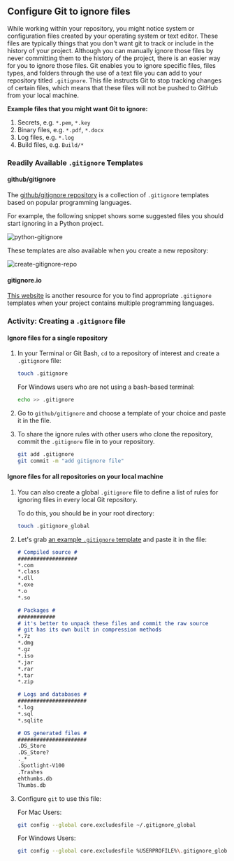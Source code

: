 ## Configure Git to ignore files

While working within your repository, you might notice system or configuration files created by your operating system or text editor. These files are typically things that you don't want git to track or include in the history of your project. Although you can manually ignore those files by never committing them to the history of the project, there is an easier way for you to ignore those files. Git enables you to ignore specific files, files types, and folders through the use of a text file you can add to your  repository titled `.gitignore`. This file instructs Git to stop tracking changes of certain files, which means that these files will not be pushed to GitHub from your local machine.

**Example files that you might want Git to ignore:**

1. Secrets, e.g. `*.pem`, `*.key`
1. Binary files, e.g. `*.pdf`, `*.docx`
1. Log files, e.g. `*.log`
1. Build files, e.g. `Build/*`

### Readily Available `.gitignore` Templates

#### github/gitignore

The [github/gitignore repository](https://github.com/github/gitignore) is a collection of `.gitignore` templates based on popular programming languages.

For example, the following snippet shows some suggested files you should start ignoring in a Python project.

![python-gitignore](img/python-gitignore.png ':size=60%')

These templates are also available when you create a new repository:

![create-gitignore-repo](img/gitignore-create-repo.png ':size=60%')

#### gitignore.io

[This website](https://www.toptal.com/developers/gitignore) is another resource for you to find appropriate `.gitignore` templates when your project contains multiple programming languages.

### Activity: Creating a `.gitignore` file

#### Ignore files for a single repository

1. In your Terminal or Git Bash, `cd` to a repository of interest and create a `.gitignore` file:

   ```sh
   touch .gitignore
   ```

   For Windows users who are not using a bash-based terminal:

   ```sh
   echo >> .gitignore
   ```

1. Go to `github/gitignore` and choose a template of your choice and paste it in the file.

1. To share the ignore rules with other users who clone the repository, commit the `.gitignore` file in to your repository.

   ```sh
   git add .gitignore
   git commit -m "add gitignore file"
   ```

#### Ignore files for all repositories on your local machine

1. You can also create a global `.gitignore` file to define a list of rules for ignoring files in every local Git repository.

   To do this, you should be in your root directory:

   ```sh
   touch .gitignore_global
   ```

1. Let's grab [an example `.gitignore` template](https://gist.github.com/octocat/9257657) and paste it in the file:

   ```md
   # Compiled source #
   ###################
   *.com
   *.class
   *.dll
   *.exe
   *.o
   *.so

   # Packages #
   ############
   # it's better to unpack these files and commit the raw source
   # git has its own built in compression methods
   *.7z
   *.dmg
   *.gz
   *.iso
   *.jar
   *.rar
   *.tar
   *.zip

   # Logs and databases #
   ######################
   *.log
   *.sql
   *.sqlite

   # OS generated files #
   ######################
   .DS_Store
   .DS_Store?
   ._*
   .Spotlight-V100
   .Trashes
   ehthumbs.db
   Thumbs.db
   ```

1. Configure `git` to use this file:

   For Mac Users:

   ```sh
   git config --global core.excludesfile ~/.gitignore_global
   ```

   For Windows Users:

   ```sh
   git config --global core.excludesfile %USERPROFILE%\.gitignore_global
   ```
